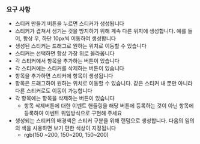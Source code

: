 ### 요구 사항

-   스티커 만들기 버튼을 누르면 스티커가 생성됩니다
-   스티커가 겹쳐서 생기는 것을 방지하기 위해 계속 다른 위치에 생성합니다. 예를 들어, 항상 우, 하단 10px씩 이동하여 생성합니다
-   생성된 스티커는 드래그로 원하는 위치로 이동할 수 있습니다
-   스티커는 선택하면 항상 가장 위로 올라옵니다
-   각 스티커에서 항목을 추가하는 버튼이 있습니다
-   각 스티커에는 스티커를 삭제하는 버튼이 있습니다
-   항목을 추가하면 스티커에 항목이 생성됩니다
-   항목은 드래그하여 원하는 위치로 이동할 수 있습니다. 같은 스티커 내 뿐만 아니라 다른 스티커로도 이동이 가능합니다
-   각 항목에는 항목을 삭제하는 버튼이 있습니다
    -   항목 삭제버튼에 대한 이벤트 핸들링을 해당 버튼에 등록하는 것이 아닌 항목에 등록하여 이벤트 위임방식으로 구현해 주세요
-   생성되는 스티커의 배경색은 스티커 구분을 위해 랜덤으로 생성합니다. 다음의 임의의 색을 사용하면 보기 편한 색상이 지정됩니다
    -   rgb(150 ~200, 150~200, 150~200)

